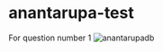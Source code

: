 # anantarupa-test
For question number 1
![anantarupadb](https://github.com/Hyrdie/anantarupa-test/assets/33867561/6ba2a7e3-1498-443c-a5d6-9b6629e23fc1)
